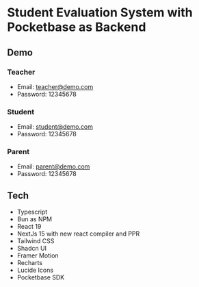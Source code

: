 # Student Evaluation System with Pocketbase as Backend

## Demo
### Teacher
- Email: teacher@demo.com
- Password: 12345678

### Student
- Email: student@demo.com
- Password: 12345678

### Parent
- Email: parent@demo.com
- Password: 12345678

## Tech
- Typescript
- Bun as NPM
- React 19
- NextJs 15 with new react compiler and PPR
- Tailwind CSS
- Shadcn UI
- Framer Motion
- Recharts
- Lucide Icons
- Pocketbase SDK
